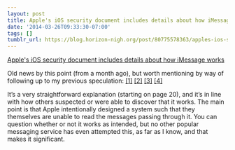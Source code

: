 ```yaml
---
layout: post
title: Apple's iOS security document includes details about how iMessage works
date: '2014-03-26T09:33:30-07:00'
tags: []
tumblr_url: https://blog.horizon-nigh.org/post/80775578363/apples-ios-security-document-includes-details-about
---
```

[Apple's iOS security document includes details about how iMessage works](http://images.apple.com/iphone/business/docs/iOS_Security_Feb14.pdf)  

Old news by this point (from a month ago), but worth mentioning by way of following up to my previous speculation: [[1]](http://blog.horizon-nigh.org/2013/10/18/apple-statement-about-imessage-security.html) [[2]](http://blog.horizon-nigh.org/2013/10/17/more-on-imessage-encryption.html) [[3]](http://blog.horizon-nigh.org/2013/06/26/can-apple-read-your-imessages.html) [[4]](http://blog.horizon-nigh.org/2013/06/19/imessage-and-facetime-are-end-to-end-encrypted.html)

It’s a very straightforward explanation (starting on page 20), and it’s in line with how others suspected or were able to discover that it works. The main point is that Apple intentionally designed a system such that they themselves are unable to read the messages passing through it. You can question whether or not it works as intended, but no other popular messaging service has even attempted this, as far as I know, and that makes it significant.

